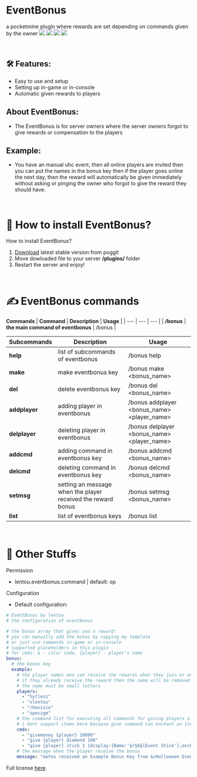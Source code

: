 # EventBonus
a pocketmine plugin where rewards are set depending on commands given by the owner
[![](https://poggit.pmmp.io/shield.state/EventBonus)](https://poggit.pmmp.io/p/EventBonus)
<a href="https://poggit.pmmp.io/p/EventBonus"><img src="https://poggit.pmmp.io/shield.state/EventBonus"></a>
[![](https://poggit.pmmp.io/shield.api/EventBonus)](https://poggit.pmmp.io/p/EventBonus)
<a href="https://poggit.pmmp.io/p/EventBonus"><img src="https://poggit.pmmp.io/shield.api/EventBonus"></a>

<br>

## 🛠️ Features:

- Easy to use and setup
- Setting up in-game or in-console
- Automatic given rewards to players

## About EventBonus:
- The EventBonus is for server owners where the server owners forgot to give rewards or compensation to the players

## Example:
- You have an manual uhc event, then all online players are invited then you can put the names in the bonus key then if the player goes online the next day, then the reward will automatically be given immediately without asking or pinging the owner who forgot to give the reward they should have.

<br>

# 🔧 How to install EventBonus? 
How to install EventBonus?
1) [Download](https://poggit.pmmp.io/ci/EventBonus/~) latest stable version from poggit  
2) Move dowloaded file to your server **/plugins/** folder  
3) Restart the server and enjoy!

<br>

# ✍ EventBonus commands  
**Commands**
| **Command** | **Description** |  **Usage** |
| --- | --- |  --- |
| **/bonus** | **the main command of eventbonus** | /bonus |

| **Subcommands** | **Description** | **Usage** |
| --- | --- | --- |
| **help** | list of subcommands of eventbonus | /bonus help |
| **make** | make eventbonus key | /bonus make <bonus_name> |
| **del** | delete eventbonus key | /bonus del <bonus_name> |
| **addplayer** | adding player in eventbonus | /bonus addplayer <bonus_name> <player_name> |
| **delplayer** | deleting player in eventbonus | /bonus delplayer <bonus_name> <player_name> |
| **addcmd** | adding command in eventbonus key | /bonus addcmd <bonus_name> <command> |
| **delcmd** | deleting command in eventbonus key | /bonus delcmd <bonus_name> <command> |
| **setmsg** | setting an message when the player received the reward bonus | /bonus setmsg <bonus_name> <msg> |
| **list** | list of eventbonus keys | /bonus list |

<br>

# 📃  Other Stuffs
Permission
- lentou.eventbonus.command | default: op

Configuration  
- Default configuration:

```yaml  
# EventBonus by lentou
# the configuration of eventbonus

# the bonus array that gives you a reward!
# you can manually add the bonus by copying my template
# or just use commands in-game or in-console
# supported placeholders in this plugin
# for cmds: & - color code, {player} - player's name
bonus:
  # the bonus key
  example:
    # the player names who can receive the rewards when they join or online!
    # if they already receive the reward then the name will be removed in the list
    # the name must be small letters
    players:
      - "hytlenz"
      - "xlentou"
      - "rhevisco"
      - "speczgm"
    # the command list for executing all commands for giving players a bonus/reward!
    # i dont support items here because give command can enchant an item, even an custom ones!
    cmds:
      - "givemoney {player} 10000"
      - "give {player} diamond 100"
      - "give {player} stick 1 {display:{Name:'§r§6§lEvent Stick'},ench:[{id:9s,lvl:2s},{id:10s,lvl:2s}]}"
    # the message when the player receive the bonus
    message: "&eYou received an Example Bonus Key from &cHalloween Event, &eEnjoy your Reward :) - &bL2"
```

Full license [here](https://github.com/Lentou/EventBonus/blob/main/LICENSE).
